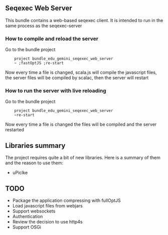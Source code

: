 ## Seqexec Web Server

This bundle contains a web-based seqexec client. It is intended to run in the same process as the seqexec-server

### How to compile and reload the server

Go to the bundle project

```
    project bundle_edu_gemini_seqexec_web_server
    ~ ;fastOptJS ;re-start
```

Now every time a file is changed, scala.js will compile the javascript files, the server files will be compiled by scalac, then the server will restart

### How to run the server with live reloading

Go to the bundle project

```
    project bundle_edu_gemini_seqexec_web_server
    ~re-start
```

Now every time a file is changed the files will be compiled and the server restarted

## Libraries summary

The project requires quite a bit of new libraries. Here is a summary of them and the reason to use them:

* uPiclke

## TODO

* Package the application compressing with fullOptJS
* Load javascript files from webjars
* Support websockets
* Authentication
* Review the decision to use http4s
* Support OSGi

